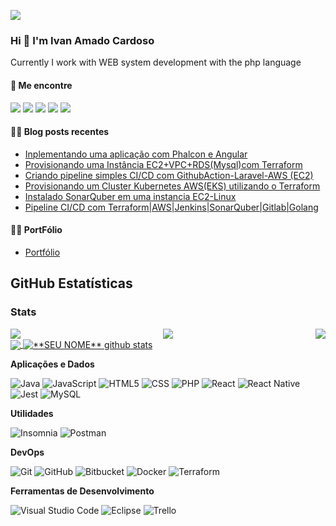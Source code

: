 <img src="![YOUR github stats](https://github-readme-stats.vercel.app/api?username=peacevan)
">

### Hi 👋 I'm Ivan Amado Cardoso
Currently I work with WEB system development with the php language

#### 🔗 Me encontre

[<img src="https://img.shields.io/badge/twitter-%231DA1F2.svg?&style=for-the-badge&logo=twitter&logoColor=white" />](https://twitter.com/@peacevan)
[<img src="https://img.shields.io/badge/medium-%2312100E.svg?&style=for-the-badge&logo=medium&logoColor=white" />](https://medium.com/@peacevan) 
[<img src="https://img.shields.io/badge/linkedin-%230077B5.svg?&style=for-the-badge&logo=linkedin&logoColor=white" />](www.linkedin.com/in/ivan-amado-peace/)
[<img src = "https://img.shields.io/badge/instagram-%23E4405F.svg?&style=for-the-badge&logo=instagram&logoColor=white">](https://www.instagram.com/ivanamadocardoso/) 
[<img src = "https://img.shields.io/badge/facebook-%231877F2.svg?&style=for-the-badge&logo=facebook&logoColor=white">](https://www.facebook.com/peacevan)

#### ✍🏻 Blog posts recentes

<!-- BLOG:START -->

- [Inplementando uma aplicação com Phalcon e Angular](https://medium.com/@peacevan/criando-api-com-phalcon-83779d21141c)
- [Provisionando uma Instância EC2+VPC+RDS(Mysql)com Terraform](https://medium.com/@peacevan/instalando-o-sonarquber-em-uma-inst%C3%A2ncia-ec2-51c79ef3d522)
- [Criando pipeline simples CI/CD com GithubAction-Laravel-AWS (EC2)](https://medium.com/@peacevan/instalando-o-sonarquber-em-uma-inst%C3%A2ncia-ec2-51c79ef3d522)
- [Provisionando um Cluster Kubernetes AWS(EKS) utilizando o Terraform](https://medium.com/@peacevan/instalando-o-sonarquber-em-uma-inst%C3%A2ncia-ec2-51c79ef3d522)
- [Instalado SonarQuber em uma instancia EC2-Linux](https://medium.com/@peacevan/instalando-o-sonarquber-em-uma-inst%C3%A2ncia-ec2-51c79ef3d522)
- [Pipeline CI/CD com Terraform|AWS|Jenkins|SonarQuber|Gitlab|Golang](https://medium.com/@peacevan/pipeline-ci-cd-com-terraform-aws-jenkins-sonarquber-gitlab-golang-c9f1b79ae379)
<!-- BLOG:END -->
 
#### ✍🏻 PortFólio
- [Portfólio](https://peacevan.github.io/)


## **GitHub Estatísticas**

  ### Stats
<div style="display: flex; justify-content: space-between;">
  <img src="https://github-profile-summary-cards.vercel.app/api/cards/profile-details?username=peacevan&theme=dracula">
  <img src="https://github-profile-summary-cards.vercel.app/api/cards/repos-per-language?username=peacevan&theme=dracula">
  <img src="https://github-profile-summary-cards.vercel.app/api/cards/most-commit-language?username=peacevan&theme=dracula">
</div>

<a href="https://github.com/peacevan">
  <img align="center" src="https://github-readme-stats.vercel.app/api/top-langs/?username=peacevan&theme=dracula&hide_langs_below=1" />
</a>

<a href="https://github.com/peacevan">
 <img align="center" src="https://github-readme-stats.vercel.app/api?username=peacevan&show_icons=true&theme=dracula&line_height=27" alt="**SEU NOME** github stats"/>
</a>

**Aplicações e Dados**


  ![Java](https://img.shields.io/badge/-Java-333333?style=flat&logo=Java&logoColor=007396)
  ![JavaScript](https://img.shields.io/badge/-JavaScript-333333?style=flat&logo=javascript)
  ![HTML5](https://img.shields.io/badge/-HTML5-333333?style=flat&logo=HTML5)
  ![CSS](https://img.shields.io/badge/-CSS-333333?style=flat&logo=CSS3&logoColor=1572B6)
  ![PHP](https://img.shields.io/badge/-php-333333?style=flat&logo=PHP)
  ![React](https://img.shields.io/badge/-React-333333?style=flat&logo=react)
  ![React Native](https://img.shields.io/badge/-React%20Native-333333?style=flat&logo=react)
  ![Jest](https://img.shields.io/badge/-Jest-333333?style=flat&logo=jest)
  ![MySQL](https://img.shields.io/badge/-MySQL-333333?style=flat&logo=mysql)

**Utilidades**

  ![Insomnia](https://img.shields.io/badge/-Insomnia-333333?style=flat&logo=insomnia)
  ![Postman](https://img.shields.io/badge/-Postman-333333?style=flat&logo=postman)

**DevOps**

  ![Git](https://img.shields.io/badge/-Git-333333?style=flat&logo=git)
  ![GitHub](https://img.shields.io/badge/-GitHub-333333?style=flat&logo=github)
  ![Bitbucket](https://img.shields.io/badge/-Bitbucket-333333?style=flat&logo=bitbucket)
  ![Docker](https://img.shields.io/badge/-Docker-333333?style=flat&logo=docker)
  ![Terraform](https://img.shields.io/badge/-Docker-333333?style=flat&logo=docker)
 

**Ferramentas de Desenvolvimento**

  ![Visual Studio Code](https://img.shields.io/badge/-Visual%20Studio%20Code-333333?style=flat&logo=visual-studio-code&logoColor=007ACC)
  ![Eclipse](https://img.shields.io/badge/-Eclipse-333333?style=flat&logo=eclipse-ide&logoColor=2C2255)
  ![Trello](https://img.shields.io/badge/-Trello-333333?style=flat&logo=trello&logoColor=007ACC)
 

<br/>


